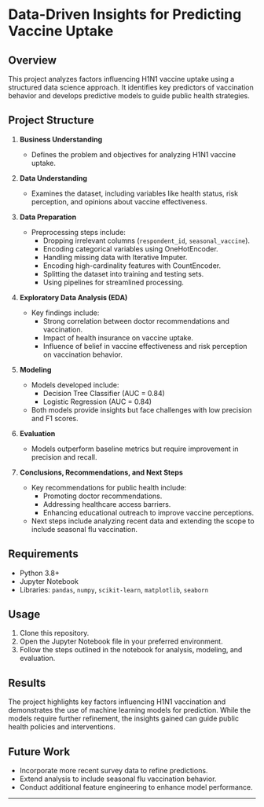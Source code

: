 
# Data-Driven Insights for Predicting Vaccine Uptake

## Overview

This project analyzes factors influencing H1N1 vaccine uptake using a structured data science approach. 
It identifies key predictors of vaccination behavior and develops predictive models to guide public health strategies. 

## Project Structure

1. **Business Understanding**
   - Defines the problem and objectives for analyzing H1N1 vaccine uptake.

2. **Data Understanding**
   - Examines the dataset, including variables like health status, risk perception, and opinions about vaccine effectiveness.

3. **Data Preparation**
   - Preprocessing steps include:
     - Dropping irrelevant columns (`respondent_id`, `seasonal_vaccine`).
     - Encoding categorical variables using OneHotEncoder.
     - Handling missing data with Iterative Imputer.
     - Encoding high-cardinality features with CountEncoder.
     - Splitting the dataset into training and testing sets.
     - Using pipelines for streamlined processing.

4. **Exploratory Data Analysis (EDA)**
   - Key findings include:
     - Strong correlation between doctor recommendations and vaccination.
     - Impact of health insurance on vaccine uptake.
     - Influence of belief in vaccine effectiveness and risk perception on vaccination behavior.

5. **Modeling**
   - Models developed include:
     - Decision Tree Classifier (AUC = 0.84)
     - Logistic Regression (AUC = 0.84)
   - Both models provide insights but face challenges with low precision and F1 scores.

6. **Evaluation**
   - Models outperform baseline metrics but require improvement in precision and recall.

7. **Conclusions, Recommendations, and Next Steps**
   - Key recommendations for public health include:
     - Promoting doctor recommendations.
     - Addressing healthcare access barriers.
     - Enhancing educational outreach to improve vaccine perceptions.
   - Next steps include analyzing recent data and extending the scope to include seasonal flu vaccination.

## Requirements

- Python 3.8+
- Jupyter Notebook
- Libraries: `pandas`, `numpy`, `scikit-learn`, `matplotlib`, `seaborn`

## Usage

1. Clone this repository.
2. Open the Jupyter Notebook file in your preferred environment.
3. Follow the steps outlined in the notebook for analysis, modeling, and evaluation.

## Results

The project highlights key factors influencing H1N1 vaccination and demonstrates the use of machine learning models for prediction. 
While the models require further refinement, the insights gained can guide public health policies and interventions.

## Future Work

- Incorporate more recent survey data to refine predictions.
- Extend analysis to include seasonal flu vaccination behavior.
- Conduct additional feature engineering to enhance model performance.

---
